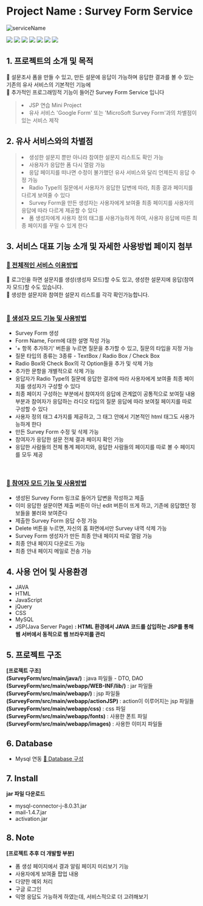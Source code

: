 # Project Name : Survey Form Service 

![serviceName](https://capsule-render.vercel.app/api?type=waving&color=auto&height=300&section=header&text=SurveyFormService&fontSize=90)

<img src="https://img.shields.io/badge/JAVA-1572B6?style=for-the-badge&logo=JAVA&logoColor=white"> <img src="https://img.shields.io/badge/HTML-E34F26?style=for-the-badge&logo=HTML5&logoColor=white"> <img src="https://img.shields.io/badge/JavaScript-F7DF1E?style=for-the-badge&logo=JavaScript&logoColor=white"> <img src="https://img.shields.io/badge/jQuery-0769AD?style=for-the-badge&logo=jQuery&logoColor=white"> <img src="https://img.shields.io/badge/CSS-1572B6?style=for-the-badge&logo=CSS&logoColor=white"> <img src="https://img.shields.io/badge/Chart.js-FF6384?style=for-the-badge&logo=Chart.js&logoColor=white"> <img src="https://img.shields.io/badge/MySQL-4479A1?style=for-the-badge&logo=MySQL&logoColor=white">

## 1. 프로젝트의 소개 및 목적
🌱 설문조사 폼을 만들 수 있고, 만든 설문에 응답이 가능하며 응답한 결과를 볼 수 있는 기존의 유사 서비스의 기본적인 기능에 <br>
🌱 추가적인 프로그래밍적 기능이 들어간 Survey Form Service 입니다
> <li>JSP 연습 Mini Project </li>
> <li>유사 서비스 'Google Form' 또는 'MicroSoft Survey Form'과의 차별점이 있는 서비스 제작</li>

## 2. 유사 서비스와의 차별점
> <li>생성한 설문지 뿐만 아니라 참여한 설문지 리스트도 확인 가능</li>
> <li>사용자가 응답한 폼 다시 열람 가능</li>
> <li>응답 페이지를 떠나면 수정이 불가했던 유사 서비스와 달리 언제든지 응답 수정 가능</li>
> <li>Radio Type의 질문에서 사용자가 응답한 답변에 따라, 최종 결과 페이지를 다르게 보여줄 수 있다 </li>
> <li>Survey Form을 만든 생성자는 사용자에게 보여줄 최종 페이지를 사용자의 응답에 따라 다르게 제공할 수 있다</li>
> <li>폼 생성자에게 사용자 정의 태그를 사용가능하게 하여, 사용자 응답에 따른 최종 페이지를 꾸밀 수 있게 한다</li>

## 3. 서비스 대표 기능 소개 및 자세한 사용방법 페이지 첨부 
### [🔑 전체적인 서비스 이용방법]()
🎈 로그인을 하면 설문지를 생성(생성자 모드)할 수도 있고, 생성한 설문지에 응답(참여자 모드)할 수도 있습니다. <br>
🎈 생성한 설문지와 참여한 설문지 리스트를 각각 확인가능합니다. <br>
<br>

### [🧩 생성자 모드 기능 및 사용방법]()
* Survey Form 생성
* Form Name, Form에 대한 설명 작성 가능
* '+ 항목 추가하기' 버튼을 누르면 질문을 추가할 수 있고, 질문의 타입을 지정 가능
* 질문 타입의 종류는 3종류 - TextBox / Radio Box / Check Box
* Radio Box와 Check Box의 각 Option들을 추가 및 삭제 가능
* 추가한 문항을 개별적으로 삭제 가능
* 응답자가 Radio Type의 질문에 응답한 결과에 따라 사용자에게 보여줄 최종 페이지를 생성자가 구성할 수 있다
* 최종 페이지 구성하는 부분에서 참여자의 응답에 관계없이 공통적으로 보여질 내용 부분과 참여자가 응답하는 라디오 타입의 질문 응답에 따라 보여질 페이지를 따로 구성할 수 있다
* 사용자 정의 태그 4가지를 제공하고, 그 태그 안에서 기본적인 html 태그도 사용가능하게 한다
* 만든 Survey Form 수정 및 삭제 가능
* 참여자가 응답한 설문 전체 결과 페이지 확인 가능
* 응답한 사람들의 전체 통계 페이지와, 응답한 사람들의 페이지를 따로 볼 수 페이지를 모두 제공
<br>

### [📝 참여자 모드 기능 및 사용방법]()
* 생성된 Survey Form 링크로 들어가 답변을 작성하고 제출
* 이미 응답한 설문이면 제출 버튼이 아닌 edit 버튼이 뜨게 하고, 기존에 응답했던 정보들을 불러와 보여준다
* 제출한 Survey Form 응답 수정 가능
* Delete 버튼을 누르면, 자신의 홈 화면에서만 Survey 내역 삭제 가능
* Survey Form 생성자가 만든 최종 안내 페이지 따로 열람 가능
* 최종 안내 페이지 다운로드 가능
* 최종 안내 페이지 메일로 전송 가능

## 4. 사용 언어 및 사용환경
* JAVA
* HTML
* JavaScript
* jQuery
* CSS
* MySQL
* JSP(Java Server Page) <b> : HTML 환경에서 JAVA 코드를 삽입하는 JSP를 통해 웹 서버에서 동적으로 웹 브라우저를 관리</b> 

## 5. 프로젝트 구조
<b>[프로젝트 구조]</b> <br>
<b>(SurveyForm/src/main/java/)</b> : java 파일들 - DTO, DAO  <br>
<b>(SurveyForm/src/main/webapp/WEB-INF/lib/)</b> : jar 파일들 <br>
<b>(SurveyForm/src/main/webapp/)</b> : jsp 파일들  <br>
<b>(SurveyForm/src/main/webapp/actionJSP)</b> : action이 이루어지는 jsp 파일들  <br>
<b>(SurveyForm/src/main/webapp/css)</b> : css 파일  <br>
<b>(SurveyForm/src/main/webapp/fonts)</b> : 사용한 폰트 파일  <br>
<b>(SurveyForm/src/main/webapp/images)</b> : 사용한 이미지 파일들 <br> 

## 6. Database
* Mysql 연동 
[👀 Database 구성](https://github.com/YeJi222/SurveyFormService/blob/main/DB.md)

## 7. Install
<b>jar 파일 다운로드</b>
* mysql-connector-j-8.0.31.jar
* mail-1.4.7.jar
* activation.jar

## 8. Note
<b>[프로젝트 추후 더 개발할 부분]</b>
* 폼 생성 페이지에서 결과 알림 페이지 미리보기 기능
* 사용자에게 보여줄 팝업 내용
* 다양한 예외 처리
* 구글 로그인
* 익명 응답도 가능하게 하였는데, 서비스적으로 더 고려해보기

